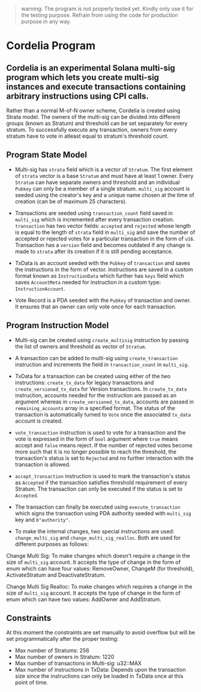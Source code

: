 > warning: The program is not properly tested yet. Kindly only use it for the testing purpose. Refrain from using the code for production purpose in any way.

# Cordelia Program

## Cordelia is an experimental Solana multi-sig program which lets you create multi-sig instances and execute transactions containing arbitrary instructions using CPI calls.

Rather than a normal M-of-N owner scheme, Cordelia is created using Strata model. The owners of the multi-sig can be divided into different groups (known as Stratum) and threshold can be set separately for every stratum. To successfully execute any transaction, owners from every stratum have to vote in atleast equal to stratum's threshold count.

## Program State Model

- Multi-sig has `strata` field which is a vector of `Stratum`. The first element of `strata` vector is a base `Stratum` and must have at least 1 owner. Every `Stratum` can have separate owners and threshold and an individual `Pubkey` can only be a member of a single stratum. `multi_sig` account is seeded using the creator's key and a unique name chosen at the time of creation (can be of maximum 25 characters).

- Transactions are seeded using `transaction_count` field saved in `multi_sig` which is incremented after every transaction creation. `transaction` has two vector fields: `accepted` and `rejected` whose length is equal to the length of `strata` field in `multi_sig` and save the number of accepted or rejected votes for a particular transaction in the form of `u16`. Transaction has a `version` field and becomes outdated if any change is made to `strata` after its creation if it is still pending acceptance.

- TxData is an account seeded with the `Pubkey` of `transaction` and saves the instructions in the form of vector. Instructions are saved in a custom format known as `InstructionData` which further has `keys` field which saves `AccountMeta` needed for instruction in a custom type: `InstructionAccount`.

- Vote Record is a PDA seeded with the `Pubkey` of transaction and owner. It ensures that an owner can only vote once for each transaction.

## Program Instruction Model

- Multi-sig can be created using `create_multisig` instruction by passing the list of owners and threshold as vector of `Stratum`.

- A transaction can be added to multi-sig using `create_transaction` instruction and increments the field in `transaction_count` in `multi_sig`.

- TxData for a transaction can be created using either of the two instructions: `create_tx_data` for legacy transactions and `create_versioned_tx_data` for Version transactions. In `create_tx_data` instruction, accounts needed for the instruction are passed as an argument whereas in `create_versioned_tx_data`, accounts are passed in `remaining_accounts` array in a specified format. The status of the transaction is automatically turned to `Vote` once the associated `tx_data` account is created.

- `vote_transaction` instruction is used to vote for a transaction and the vote is expressed in the form of `bool` argument where `true` means accept and `false` means reject. If the number of rejected votes become more such that it is no longer possible to reach the threshold, the transaction's status is set to `Rejected` and no further interaction with the transaction is allowed. 

- `accept_transaction` instruction is used to mark the transaction's status as `Accepted` if the transaction satisfies threshold requirement of every Stratum. The transaction can only be executed if the status is set to `Accepted`.

- The transaction can finally be executed using `execute_transaction` which signs the transaction using PDA authority seeded with `multi_sig` key and `b"authority"`.

- To make the internal changes, two special instructions are used: `change_multi_sig` and `change_multi_sig_realloc`. Both are used for different purposes as follows:

Change Multi Sig: To make changes which doesn't require a change in the size of `multi_sig` account. It accepts the type of change in the form of enum which can have four values: RemoveOwner, ChangeM (for threshold), ActivateStratum and DeactivateStratum.

Change Multi Sig Realloc: To make changes which requires a change in the size of `multi_sig` account. It accepts the type of change in the form of enum which can have two values: AddOwner and AddStratum. 

## Constraints

At this moment the constraints are set manually to avoid overflow but will be set programmatically after the proper testing:

- Max number of Stratums: 256
- Max number of owners in Stratum: 1220
- Max number of transactions in Multi-sig: u32::MAX
- Max number of instructions in TxData: Depends upon the transaction size since the instructions can only be loaded in TxData once at this point of time.
